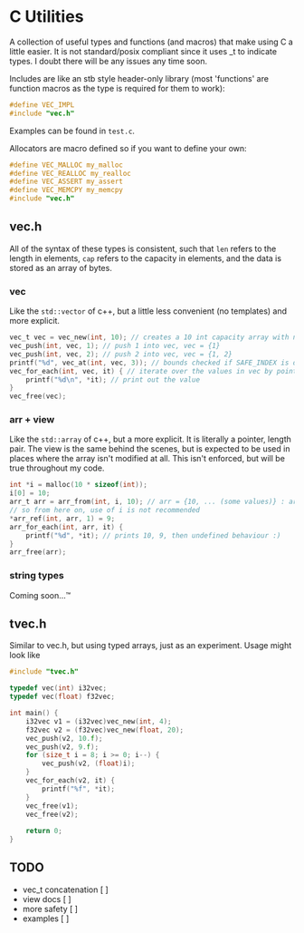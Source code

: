 # C Utilities
A collection of useful types and functions (and macros) that make using C a little easier.
It is not standard/posix compliant since it uses _t to indicate types. I doubt there will be any issues any time soon.

Includes are like an stb style header-only library (most 'functions' are function macros as the type is required for them to work):

```c
#define VEC_IMPL
#include "vec.h"
```

Examples can be found in `test.c`.

Allocators are macro defined so if you want to define your own:

``` c
#define VEC_MALLOC my_malloc
#define VEC_REALLOC my_realloc
#define VEC_ASSERT my_assert
#define VEC_MEMCPY my_memcpy
#include "vec.h"
```
## vec.h

All of the syntax of these types is consistent, such that `len` refers to the length in elements, `cap` refers to the capacity in elements, and the data is stored as an array of bytes.

### vec
Like the `std::vector` of c++, but a little less convenient (no templates) and more explicit.
``` c
vec_t vec = vec_new(int, 10); // creates a 10 int capacity array with no elements
vec_push(int, vec, 1); // push 1 into vec, vec = {1}
vec_push(int, vec, 2); // push 2 into vec, vec = {1, 2}
printf("%d", vec_at(int, vec, 3)); // bounds checked if SAFE_INDEX is defined
vec_for_each(int, vec, it) { // iterate over the values in vec by pointer
	printf("%d\n", *it); // print out the value
}
vec_free(vec);
```

### arr + view
Like the `std::array` of c++, but a more explicit. It is literally a pointer, length pair.
The view is the same behind the scenes, but is expected to be used in places where the array isn't modified at all. This isn't enforced, but will be true throughout my code.
``` c
int *i = malloc(10 * sizeof(int));
i[0] = 10;
arr_t arr = arr_from(int, i, 10); // arr = {10, ... (some values)} : arr now owns the pointer
// so from here on, use of i is not recommended
*arr_ref(int, arr, 1) = 9;
arr_for_each(int, arr, it) {
	printf("%d", *it); // prints 10, 9, then undefined behaviour :)
}
arr_free(arr);
```

### string types
Coming soon...™

## tvec.h
Similar to vec.h, but using typed arrays, just as an experiment. Usage might look like
``` c
#include "tvec.h"

typedef vec(int) i32vec;
typedef vec(float) f32vec;

int main() {
	i32vec v1 = (i32vec)vec_new(int, 4);
	f32vec v2 = (f32vec)vec_new(float, 20);
	vec_push(v2, 10.f);
	vec_push(v2, 9.f);
	for (size_t i = 8; i >= 0; i--) {
		vec_push(v2, (float)i);
	}
    vec_for_each(v2, it) {
		printf("%f", *it);
	}	
	vec_free(v1);
	vec_free(v2);
	
	return 0;
}
```

## TODO
- vec_t concatenation [ ]
- view docs			  [ ]
- more safety		  [ ]
- examples			  [ ]
